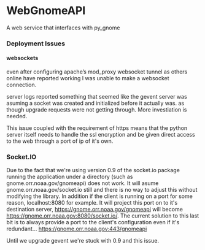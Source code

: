 WebGnomeAPI
===========

A web service that interfaces with py_gnome


### Deployment Issues

#### websockets
even after configuring apache’s mod_proxy websocket tunnel as others online have reported working I was unable to make a websocket connection.

server logs reported something that seemed like the gevent server was asuming a socket was created and initialized before it actually was. as though upgrade requests were not getting through. More investiation is needed.

This issue coupled with the requirement of https means that the python server itself needs to handle the ssl encryption and be given direct access to the web through a port of ip of it's own.

### Socket.IO
Due to the fact that we're using version 0.9 of the socket.io package running the application under a directory (such as gnome.orr.noaa.gov/gnomeapi) does not work.
It will asume gnome.orr.noaa.gov/socket.io still and there is no way to adjust this without modifying the library.
In addition if the client is running on a port for some reason, localhost:8080 for example. It will project this port on to it's destination server, https://gnome.orr.noaa.gov/gnomeapi will become https://gnome.orr.noaa.gov:8080/socket.io/. The current solution to this last bit is to always provide a port to the client's configuration even if it's redundant... https://gnome.orr.noaa.gov:443/gnomeapi

Until we upgrade gevent we're stuck with 0.9 and this issue.
